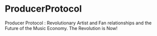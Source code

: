 # ProducerProtocol
Producer Protocol : Revolutionary Artist and Fan relationships and the Future of the Music Economy. The Revolution is Now!
